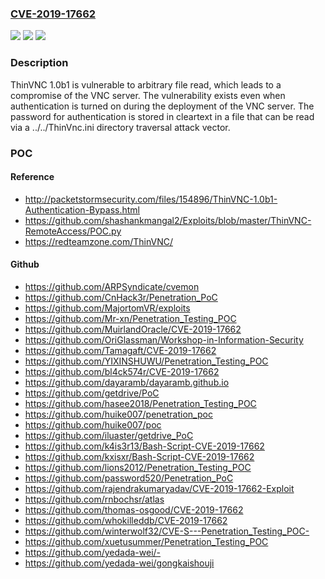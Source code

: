 ### [CVE-2019-17662](https://cve.mitre.org/cgi-bin/cvename.cgi?name=CVE-2019-17662)
![](https://img.shields.io/static/v1?label=Product&message=n%2Fa&color=blue)
![](https://img.shields.io/static/v1?label=Version&message=n%2Fa&color=blue)
![](https://img.shields.io/static/v1?label=Vulnerability&message=n%2Fa&color=brighgreen)

### Description

ThinVNC 1.0b1 is vulnerable to arbitrary file read, which leads to a compromise of the VNC server. The vulnerability exists even when authentication is turned on during the deployment of the VNC server. The password for authentication is stored in cleartext in a file that can be read via a ../../ThinVnc.ini directory traversal attack vector.

### POC

#### Reference
- http://packetstormsecurity.com/files/154896/ThinVNC-1.0b1-Authentication-Bypass.html
- https://github.com/shashankmangal2/Exploits/blob/master/ThinVNC-RemoteAccess/POC.py
- https://redteamzone.com/ThinVNC/

#### Github
- https://github.com/ARPSyndicate/cvemon
- https://github.com/CnHack3r/Penetration_PoC
- https://github.com/MajortomVR/exploits
- https://github.com/Mr-xn/Penetration_Testing_POC
- https://github.com/MuirlandOracle/CVE-2019-17662
- https://github.com/OriGlassman/Workshop-in-Information-Security
- https://github.com/Tamagaft/CVE-2019-17662
- https://github.com/YIXINSHUWU/Penetration_Testing_POC
- https://github.com/bl4ck574r/CVE-2019-17662
- https://github.com/dayaramb/dayaramb.github.io
- https://github.com/getdrive/PoC
- https://github.com/hasee2018/Penetration_Testing_POC
- https://github.com/huike007/penetration_poc
- https://github.com/huike007/poc
- https://github.com/iluaster/getdrive_PoC
- https://github.com/k4is3r13/Bash-Script-CVE-2019-17662
- https://github.com/kxisxr/Bash-Script-CVE-2019-17662
- https://github.com/lions2012/Penetration_Testing_POC
- https://github.com/password520/Penetration_PoC
- https://github.com/rajendrakumaryadav/CVE-2019-17662-Exploit
- https://github.com/rnbochsr/atlas
- https://github.com/thomas-osgood/CVE-2019-17662
- https://github.com/whokilleddb/CVE-2019-17662
- https://github.com/winterwolf32/CVE-S---Penetration_Testing_POC-
- https://github.com/xuetusummer/Penetration_Testing_POC
- https://github.com/yedada-wei/-
- https://github.com/yedada-wei/gongkaishouji

